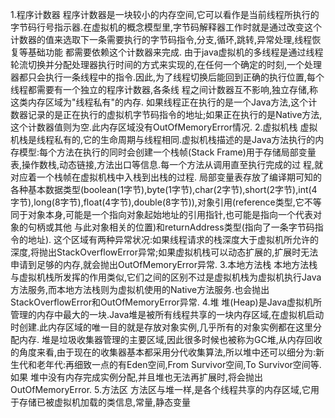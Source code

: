 1.程序计数器
    程序计数器是一块较小的内存空间,它可以看作是当前线程所执行的字节码行号指示器.在虚拟机的概念模型里,字节码解释器工作时就是通过改变这个计数器的值来选取下一条需要执行的字节码指令,分支,循环,跳转,异常处理,线程恢复等基础功能
都需要依赖这个计数器来完成.
    由于java虚拟机的多线程是通过线程轮流切换并分配处理器执行时间的方式来实现的,在任何一个确定的时刻,一个处理器都只会执行一条线程中的指令.因此,为了线程切换后能回到正确的执行位置,每个线程都需要有一个独立的程序计数器,各条线
程之间计数器互不影响,独立存储,称这类内存区域为"线程私有"的内存.
    如果线程正在执行的是一个Java方法,这个计数器记录的是正在执行的虚拟机字节码指令的地址;如果正在执行的是Native方法,这个计数器值则为空.此内存区域没有OutOfMemoryError情况.
2.虚拟机栈
    虚拟机栈是线程私有的,它的生命周期与线程相同.虚拟机栈描述的是Java方法执行的内存模型:每个方法在执行的同时会创建一个栈帧(Stack Frame)用于存储局部变量表,操作数栈,动态链接,方法出口等信息.每一个方法从调用直至执行完成的过
程,就对应着一个栈帧在虚拟机栈中入栈到出栈的过程.
    局部变量表存放了编译期可知的各种基本数据类型(boolean(1字节),byte(1字节),char(2字节),short(2字节),int(4字节),long(8字节),float(4字节),double(8字节)),对象引用(reference类型,它不等同于对象本身,可能是一个指向对象起始地址的引用指针,也可能是指向一个代表对象的句柄或其他
与此对象相关的位置)和returnAddress类型(指向了一条字节码指令的地址).
    这个区域有两种异常状况:如果线程请求的栈深度大于虚拟机所允许的深度,将抛出StackOverflowError异常;如果虚拟机栈可以动态扩展的,扩展时无法申请到足够的内存,就会抛出OutOfMemoryError异常.
3.本地方法栈
    本地方法栈与虚拟机栈所发挥的作用类似,它们之间的区别不过是虚拟机栈为虚拟机执行Java方法服务,而本地方法栈则为虚拟机使用的Native方法服务.也会抛出StackOverflowError和OutOfMemoryError异常.
4.堆
    堆(Heap)是Java虚拟机所管理的内存中最大的一块.Java堆是被所有线程共享的一块内存区域,在虚拟机启动时创建.此内存区域的唯一目的就是存放对象实例,几乎所有的对象实例都在这里分配内存.
    堆是垃圾收集器管理的主要区域,因此很多时候也被称为GC堆,从内存回收的角度来看,由于现在的收集器基本都采用分代收集算法,所以堆中还可以细分为:新生代和老年代:再细致一点的有Eden空间,From Survivor空间,To Survivor空间等.如果
堆中没有内存完成实例分配,并且堆也无法再扩展时,将会抛出OutOfMemoryError.
5.方法区
    方法区与堆一样,是各个线程共享的内存区域,它用于存储已被虚拟机加载的类信息,常量,静态变量
                                